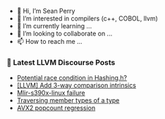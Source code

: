 - 👋 Hi, I’m Sean Perry
- 👀 I’m interested in compilers (c++, COBOL, llvm)
- 🌱 I’m currently learning ...
- 💞️ I’m looking to collaborate on ...
- 📫 How to reach me ...

<!---
s66perry/s66perry is a ✨ special ✨ repository because its `README.md` (this file) appears on your GitHub profile.
You can click the Preview link to take a look at your changes.
--->
### 📕 Latest LLVM Discourse Posts

<!-- DISCOURSE-LLVM:START -->
- [Potential race condition in Hashing.h?](https://discourse.llvm.org/t/potential-race-condition-in-hashing-h/75791#post_3)
- [[LLVM] Add 3-way comparison intrinsics](https://discourse.llvm.org/t/llvm-add-3-way-comparison-intrinsics/76807#post_5)
- [Mlir-s390x-linux failure](https://discourse.llvm.org/t/mlir-s390x-linux-failure/76695?page=2#post_26)
- [Traversing member types of a type](https://discourse.llvm.org/t/traversing-member-types-of-a-type/72452#post_12)
- [AVX2 popcount regression](https://discourse.llvm.org/t/avx2-popcount-regression/76926#post_1)
<!-- DISCOURSE-LLVM:END -->
